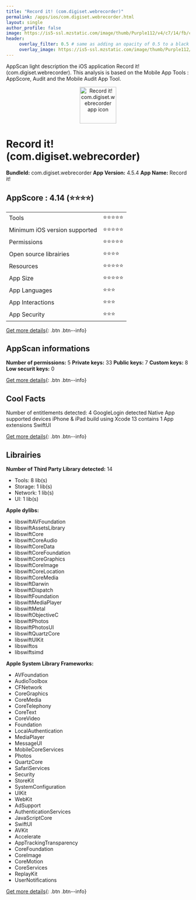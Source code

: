 ```yaml
---
title: "Record it! (com.digiset.webrecorder)"
permalink: /apps/ios/com.digiset.webrecorder.html
layout: single
author_profile: false
image: https://is5-ssl.mzstatic.com/image/thumb/Purple112/v4/c7/14/fb/c714fbb9-4ced-b5ed-f72a-8fb9f1609daa/AppIcon-1x_U007emarketing-0-7-0-85-220.png/512x512bb.jpg
header: 
     overlay_filter: 0.5 # same as adding an opacity of 0.5 to a black background
     overlay_image: https://is5-ssl.mzstatic.com/image/thumb/Purple112/v4/c7/14/fb/c714fbb9-4ced-b5ed-f72a-8fb9f1609daa/AppIcon-1x_U007emarketing-0-7-0-85-220.png/512x512bb.jpg
---
```

AppScan light description the iOS application Record it! (com.digiset.webrecorder). This analysis is based on the Mobile App Tools : AppScore, Audit and the Mobile Audit App Tool.

  
  
<div style="text-align: center;"><img src="https://is5-ssl.mzstatic.com/image/thumb/Purple112/v4/c7/14/fb/c714fbb9-4ced-b5ed-f72a-8fb9f1609daa/AppIcon-1x_U007emarketing-0-7-0-85-220.png/512x512bb.jpg" width="100" height="100" alt="Record it! com.digiset.webrecorder app icon"></div>  
  
# Record it! (com.digiset.webrecorder)

**BundleId:** com.digiset.webrecorder
**App Version:** 4.5.4
**App Name:** Record it!


## AppScore : 4.14 (⭐️⭐️⭐️⭐️) 

<table>
<tr><td> Tools </td><td> ⭐️⭐️⭐️⭐️⭐️ </td></tr>
<tr><td> Minimum iOS version supported </td><td> ⭐️⭐️⭐️⭐️⭐️ </td></tr>
<tr><td> Permissions </td><td> ⭐️⭐️⭐️⭐️⭐️ </td></tr>
<tr><td> Open source librairies </td><td> ⭐️⭐️⭐️⭐️ </td></tr>
<tr><td> Resources </td><td> ⭐️⭐️⭐️⭐️⭐️ </td></tr>
<tr><td> App Size </td><td> ⭐️⭐️⭐️⭐️⭐️ </td></tr>
<tr><td> App Languages </td><td> ⭐️⭐️⭐️ </td></tr>
<tr><td> App Interactions </td><td> ⭐️⭐️⭐️ </td></tr>
<tr><td> App Security </td><td> ⭐️⭐️⭐️ </td></tr>
</table>

[Get more details](/pricing.html){: .btn .btn--info}  
  
## AppScan informations 

**Number of permissions:** 5
**Private keys:** 33
**Public keys:** 7
**Custom keys:** 8
**Low securit keys:** 0
  
[Get more details](/pricing.html){: .btn .btn--info}

## Cool Facts

Number of entitlements detected: 4
GoogleLogin detected
Native App
supported devices iPhone & iPad
build using Xcode 13
contains 1 App extensions
SwiftUI
  
[Get more details](/pricing.html){: .btn .btn--info}

## Librairies 
**Number of Third Party Library detected:** 14
- Tools: 8 lib(s)
- Storage: 1 lib(s)
- Network: 1 lib(s)
- UI: 1 lib(s)

**Apple dylibs:**
- libswiftAVFoundation
- libswiftAssetsLibrary
- libswiftCore
- libswiftCoreAudio
- libswiftCoreData
- libswiftCoreFoundation
- libswiftCoreGraphics
- libswiftCoreImage
- libswiftCoreLocation
- libswiftCoreMedia
- libswiftDarwin
- libswiftDispatch
- libswiftFoundation
- libswiftMediaPlayer
- libswiftMetal
- libswiftObjectiveC
- libswiftPhotos
- libswiftPhotosUI
- libswiftQuartzCore
- libswiftUIKit
- libswiftos
- libswiftsimd


**Apple System Library Frameworks:**
- AVFoundation
- AudioToolbox
- CFNetwork
- CoreGraphics
- CoreMedia
- CoreTelephony
- CoreText
- CoreVideo
- Foundation
- LocalAuthentication
- MediaPlayer
- MessageUI
- MobileCoreServices
- Photos
- QuartzCore
- SafariServices
- Security
- StoreKit
- SystemConfiguration
- UIKit
- WebKit
- AdSupport
- AuthenticationServices
- JavaScriptCore
- SwiftUI
- AVKit
- Accelerate
- AppTrackingTransparency
- CoreFoundation
- CoreImage
- CoreMotion
- CoreServices
- ReplayKit
- UserNotifications


  
[Get more details](/pricing.html){: .btn .btn--info}

